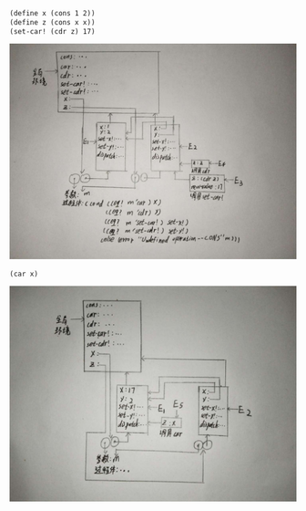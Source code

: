 ```
(define x (cons 1 2))
(define z (cons x x))
(set-car! (cdr z) 17)
```
![](a.jpg)


```
(car x)
```
![](b.jpg)
